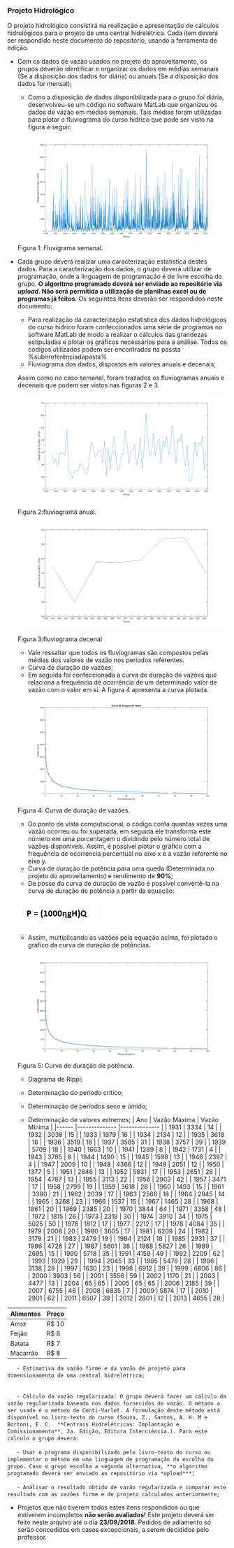 ### Projeto Hidrológico

O projeto hidrológico consistirá na realização e apresentação de cálculos hidrológicos para o projeto de uma central hidrelétrica. Cada item deverá ser respondido neste documento do repositório, usando a ferramenta de edição.


  - Com os dados de vazão usados no projeto do aproveitamento, os grupos deverão identificar e organizar os dados em médias semanais (Se a disposição dos dados for diária) ou anuais (Se a disposição dos dados for mensal);
  
    + Como a disposição de dados disponibilizada para o grupo foi diária, desenvolveu-se um código no software MatLab que organizou os dados de vazão em médias semanais. Tais médias foram utilizadas para plotar o fluviograma do curso hídrico que pode ser visto na figura a seguir.
    
    ![Teste de legenda de imagem](/imagens2/fluviogramasemanal.png)
                                                              Figura 1: Fluvigrama semanal.
  
  - Cada grupo deverá realizar uma caracterização estatística destes dados. Para a caracterização dos dados, o grupo deverá utilizar de programação, onde a linguagem de programação é de livre escolha do grupo. **O algoritmo programado deverá ser enviado ao repositório via *upload*. Não será permitida a utilização de planilhas excel ou de programas já feitos**. Os seguintes itens deverão ser respondidos neste documento:
  
      + Para realização da caracterização estatistica dos dados hidrológicos do curso hidrico foram confeccionados uma série de programas no software MatLab de modo a realizar o cálculos das grandezas estipuladas e plotar os gráficos necessários para a análise. Todos os códigos utilizados podem ser encontrados na passta %subirreferênciadapasta%
  
       - Fluviograma dos dados, dispostos em valores anuais e decenais;
       
       Assim como no caso semanal, foram trazados os fluviogramas anuais e decenais que podem ser vistos nas figuras 2 e 3.
       
       ![Teste de legenda de imagem](/imagens2/fluviogramaanual1.png)
       
       Figura 2:fluviograma anual.
       
       ![Teste de legenda de imagem](/imagens2/fluviogramadecenal.png)
       
       Figura 3:fluviograma decenal
       
       + Vale ressaltar que todos os fluviogramas são compostos pelas médias dos valores de vazão nos períodos referentes.
       
       
       
       - Curva de duração de vazões;
       
       + Em seguida foi confeccionada a curva de duração de vazões que relaciona a frequência de ocorrência de um determinado valor de vazão com o valor em si. A figura 4 apresenta a curva plotada.
       
       ![Teste de legenda de imagem](/imagens2/curvadeduracaodevazoes.png)
       Figura 4: Curva de duração de vazões.
       
       + Do ponto de vista computacional, o código conta quantas vezes uma vazão ocorreu ou foi superada, em seguida ele transforma este número em uma porcentagem o dividindo pelo número total de vazões disponíveis. Assim, é possível plotar o gráfico com a frequência de ocorrencia percentual no eixo x e a vazão referente no eixo y.
       
       - Curva de duração de potência para uma queda (Determinada no projeto do aproveitamento) e rendimento de **90%**;
       
       + De posse da curva de duração de vazão é possível convertê-la na curva de duração de potência a partir da equação:
       
       ![Teste de legenda de imagem](/imagens2/eqp.png)
       
       + Assim, multiplicando as vazões pela equação acima, foi plotado o gráfico da curva de duração de potências.
       
       ![Teste de legenda de imagem](/imagens2/curvadeduracaodepotencias.png)
       Figura 5: Curva de duração de potência.
       
       - Diagrama de Rippl;      
       
       - Determinação do período crítico;
        
       - Determinação de períodos seco e úmido;
        
       - Determinação de valores extremos;
      | Ano  	| Vazão Máxima 	| Vazão Mínima 	|
|------	|--------------	|--------------	|
| 1931 	| 3334         	| 14           	|
| 1932 	| 3038         	| 15           	|
| 1933 	| 1979         	| 16           	|
| 1934 	| 2134         	| 12           	|
| 1935 	| 3618         	| 18           	|
| 1936 	| 3519         	| 18           	|
| 1937 	| 3585         	| 31           	|
| 1938 	| 3757         	| 39           	|
| 1939 	| 5709         	| 18           	|
| 1940 	| 1663         	| 10           	|
| 1941 	| 1289         	| 8            	|
| 1942 	| 1731         	| 4            	|
| 1943 	| 3785         	| 8            	|
| 1944 	| 1490         	| 15           	|
| 1945 	| 1598         	| 13           	|
| 1946 	| 2397         	| 4            	|
| 1947 	| 2009         	| 10           	|
| 1948 	| 4366         	| 12           	|
| 1949 	| 2051         	| 12           	|
| 1950 	| 1377         	| 5            	|
| 1951 	| 2846         	| 13           	|
| 1952 	| 5831         	| 17           	|
| 1953 	| 2651         	| 26           	|
| 1954 	| 4787         	| 13           	|
| 1955 	| 3113         	| 22           	|
| 1956 	| 2903         	| 42           	|
| 1957 	| 3471         	| 17           	|
| 1958 	| 2799         	| 19           	|
| 1959 	| 3618         	| 28           	|
| 1960 	| 1493         	| 15           	|
| 1961 	| 3380         	| 21           	|
| 1962 	| 2039         	| 17           	|
| 1963 	| 2566         	| 18           	|
| 1964 	| 2945         	| 14           	|
| 1965 	| 3268         	| 23           	|
| 1966 	| 1537         	| 15           	|
| 1967 	| 1465         	| 28           	|
| 1968 	| 1861         	| 20           	|
| 1969 	| 2385         	| 20           	|
| 1970 	| 3844         	| 64           	|
| 1971 	| 3358         	| 48           	|
| 1972 	| 1815         	| 26           	|
| 1973 	| 2318         	| 30           	|
| 1974 	| 3910         	| 34           	|
| 1975 	| 5025         	| 50           	|
| 1976 	| 1812         	| 17           	|
| 1977 	| 2212         	| 17           	|
| 1978 	| 4084         	| 35           	|
| 1979 	| 2008         	| 20           	|
| 1980 	| 3605         	| 17           	|
| 1981 	| 6209         	| 24           	|
| 1982 	| 3179         	| 21           	|
| 1983 	| 2479         	| 19           	|
| 1984 	| 2124         	| 18           	|
| 1985 	| 2931         	| 37           	|
| 1986 	| 4726         	| 27           	|
| 1987 	| 5601         	| 38           	|
| 1988 	| 5827         	| 26           	|
| 1989 	| 2695         	| 15           	|
| 1990 	| 5718         	| 35           	|
| 1991 	| 4159         	| 49           	|
| 1992 	| 2209         	| 62           	|
| 1993 	| 1929         	| 29           	|
| 1994 	| 2045         	| 33           	|
| 1995 	| 5476         	| 28           	|
| 1996 	| 3138         	| 28           	|
| 1997 	| 1630         	| 23           	|
| 1998 	| 6912         	| 39           	|
| 1999 	| 6806         	| 86           	|
| 2000 	| 3903         	| 56           	|
| 2001 	| 3556         	| 59           	|
| 2002 	| 1170         	| 21           	|
| 2003 	| 4477         	| 13           	|
| 2004 	| 65           	| 65           	|
| 2005 	| 65           	| 65           	|
| 2006 	| 2185         	| 39           	|
| 2007 	| 6755         	| 46           	|
| 2008 	| 6835         	| 7            	|
| 2009 	| 5874         	| 17           	|
| 2010 	| 2901         	| 62           	|
| 2011 	| 6507         	| 39           	|
| 2012 	| 2801         	| 12           	|
| 2013 	| 4655         	| 28           	|

Alimentos | Preço
--------- | ------
Arroz     | R$ 10
Feijão    | R$ 8
Batata    | R$ 7
Macarrão  | R$ 8
        
       - Estimativa da vazão firme e da vazão de projeto para dimensionamento de uma central hidrelétrica;
        
      
       - Cálculo da vazão regularizada: O grupo deverá fazer um cálculo da vazão regularizada baseado nos dados fornecidos de vazão. O método a ser usado é o método de Conti-Varlet. A formulação deste método está disponível no livro-texto do curso (Souza, Z., Santos, A. H. M e Bortoni, E. C.  **Centrais Hidrelétricas: Implantação e Comissionamento**, 2a. Edição, Editora Interciência.). Para este cálculo o grupo deverá:
        
       - Usar o programa disponibilizado pelo livro-texto do curso ou implementar o método em uma linguagem de programação da escolha do grupo. Caso o grupo escolha a segunda alternativa, **o algoritmo programado deverá ser enviado ao repositório via *upload***;
       
       - Análisar o resultado obtido de vazão regularizada e comparar este resultado com as vazões firme e de projeto calculados anteriormente;
        
  - Projetos que não tiverem todos estes itens respondidos ou que estiverem incompletos **não serão avaliados!**
Este projeto deverá ser feito neste arquivo até o dia **23/09/2018**. Pedidos de adiamento só serão concedidos em casos excepcionais, a serem decididos pelo professor.

